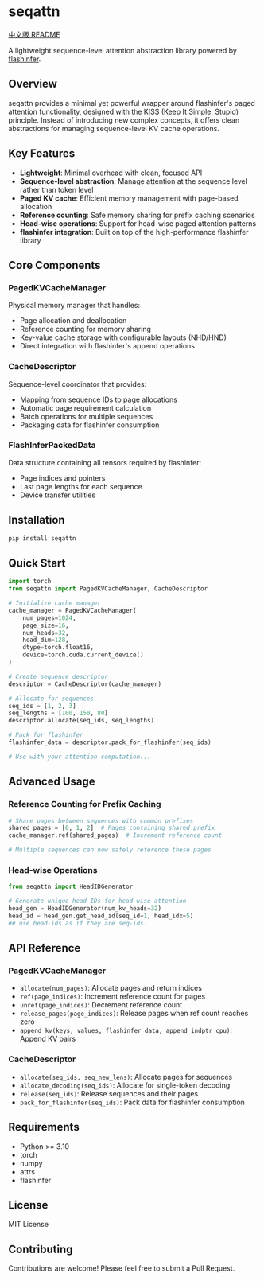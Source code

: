 # seqattn

[中文版 README](README_zh.md)

A lightweight sequence-level attention abstraction library powered by [flashinfer](https://github.com/flashinfer-ai/flashinfer).

## Overview

seqattn provides a minimal yet powerful wrapper around flashinfer's paged attention functionality, designed with the KISS (Keep It Simple, Stupid) principle. Instead of introducing new complex concepts, it offers clean abstractions for managing sequence-level KV cache operations.

## Key Features

- **Lightweight**: Minimal overhead with clean, focused API
- **Sequence-level abstraction**: Manage attention at the sequence level rather than token level
- **Paged KV cache**: Efficient memory management with page-based allocation
- **Reference counting**: Safe memory sharing for prefix caching scenarios
- **Head-wise operations**: Support for head-wise paged attention patterns
- **flashinfer integration**: Built on top of the high-performance flashinfer library

## Core Components

### PagedKVCacheManager
Physical memory manager that handles:
- Page allocation and deallocation
- Reference counting for memory sharing
- Key-value cache storage with configurable layouts (NHD/HND)
- Direct integration with flashinfer's append operations

### CacheDescriptor
Sequence-level coordinator that provides:
- Mapping from sequence IDs to page allocations
- Automatic page requirement calculation
- Batch operations for multiple sequences
- Packaging data for flashinfer consumption

### FlashInferPackedData
Data structure containing all tensors required by flashinfer:
- Page indices and pointers
- Last page lengths for each sequence
- Device transfer utilities

## Installation

```bash
pip install seqattn
```

## Quick Start

```python
import torch
from seqattn import PagedKVCacheManager, CacheDescriptor

# Initialize cache manager
cache_manager = PagedKVCacheManager(
    num_pages=1024,
    page_size=16,
    num_heads=32,
    head_dim=128,
    dtype=torch.float16,
    device=torch.cuda.current_device()
)

# Create sequence descriptor
descriptor = CacheDescriptor(cache_manager)

# Allocate for sequences
seq_ids = [1, 2, 3]
seq_lengths = [100, 150, 80]
descriptor.allocate(seq_ids, seq_lengths)

# Pack for flashinfer
flashinfer_data = descriptor.pack_for_flashinfer(seq_ids)

# Use with your attention computation...
```

## Advanced Usage

### Reference Counting for Prefix Caching

```python
# Share pages between sequences with common prefixes
shared_pages = [0, 1, 2]  # Pages containing shared prefix
cache_manager.ref(shared_pages)  # Increment reference count

# Multiple sequences can now safely reference these pages
```

### Head-wise Operations

```python
from seqattn import HeadIDGenerator

# Generate unique head IDs for head-wise attention
head_gen = HeadIDGenerator(num_kv_heads=32)
head_id = head_gen.get_head_id(seq_id=1, head_idx=5)
## use head-ids as if they are seq-ids.
```

## API Reference

### PagedKVCacheManager

- `allocate(num_pages)`: Allocate pages and return indices
- `ref(page_indices)`: Increment reference count for pages
- `unref(page_indices)`: Decrement reference count
- `release_pages(page_indices)`: Release pages when ref count reaches zero
- `append_kv(keys, values, flashinfer_data, append_indptr_cpu)`: Append KV pairs

### CacheDescriptor

- `allocate(seq_ids, seq_new_lens)`: Allocate pages for sequences
- `allocate_decoding(seq_ids)`: Allocate for single-token decoding
- `release(seq_ids)`: Release sequences and their pages
- `pack_for_flashinfer(seq_ids)`: Pack data for flashinfer consumption

## Requirements

- Python >= 3.10
- torch
- numpy
- attrs
- flashinfer

## License

MIT License

## Contributing

Contributions are welcome! Please feel free to submit a Pull Request.
